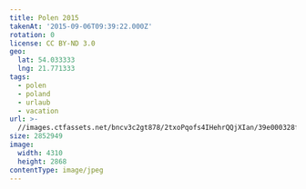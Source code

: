 ```yaml
---
title: Polen 2015
takenAt: '2015-09-06T09:39:22.000Z'
rotation: 0
license: CC BY-ND 3.0
geo:
  lat: 54.033333
  lng: 21.771333
tags:
  - polen
  - poland
  - urlaub
  - vacation
url: >-
  //images.ctfassets.net/bncv3c2gt878/2txoPqofs4IHehrQQjXIan/39e000328f5d2d261989d6729030923f/polen-2015_25328801773_o
size: 2852949
image:
  width: 4310
  height: 2868
contentType: image/jpeg
---
```


